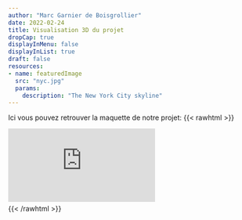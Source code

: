 ```yaml
---
author: "Marc Garnier de Boisgrollier"
date: 2022-02-24
title: Visualisation 3D du projet
dropCap: true
displayInMenu: false
displayInList: true
draft: false
resources:
- name: featuredImage
  src: "nyc.jpg"
  params:
    description: "The New York City skyline"
---
```

Ici vous pouvez retrouver la maquette de notre projet:
{{< rawhtml >}}
  <div class="sketchfab-embed-wrapper"> <iframe title="Connor's Sword - Mask of Eternity" frameborder="0" allowfullscreen mozallowfullscreen="true" webkitallowfullscreen="true" allow="autoplay; fullscreen; xr-spatial-tracking" xr-spatial-tracking execution-while-out-of-viewport execution-while-not-rendered web-share src="https://sketchfab.com/models/f0a631f4982c4860bb579e5ca7e3d46e/embed"> </iframe> <p style="font-size: 13px; font-weight: normal; margin: 5px; color: #4A4A4A;"> </div>
{{< /rawhtml >}}

